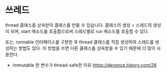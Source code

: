 # 쓰레드

thread 클래스를 상속받아 클래스를 만들 수 있습니다. 클래스의 생성 = 스레드의 생성이 되며, start 메소드를 호출함으로써 스레드별로 run 메소드를 호출할 수 있다.

또는, runnable 인터페이스를 구현한 후 thread 클래스를 직접 생성하여 스레드를 생성하는 방법도 있다. 이 방법을 쓰면 다른 클래스를 상속받을 수 있기 때문에 더 많이 사용한다.

* immutable 한 변수가 thread-safe한 이유
https://devonce.tistory.com/26